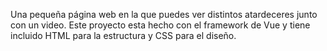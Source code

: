 Una pequeña página web en la que puedes ver distintos atardeceres junto con un video. Este proyecto esta hecho con el framework de Vue y tiene incluido HTML para la estructura y CSS para el diseño.
